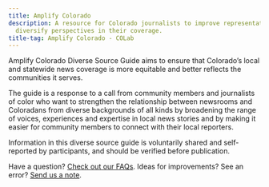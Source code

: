```yaml
---
title: Amplify Colorado
description: A resource for Colorado journalists to improve representation and
  diversify perspectives in their coverage.
title-tag: Amplify Colorado - COLab
---
```

Amplify Colorado Diverse Source Guide aims to ensure that Colorado’s local and statewide news coverage is more equitable and better reflects the communities it serves. 

The guide is a response to a call from community members and journalists of color who want to strengthen the relationship between newsrooms and Coloradans from diverse backgrounds of all kinds by broadening the range of voices, experiences and expertise in local news stories and by making it easier for community members to connect with their local reporters.

Information in this diverse source guide is voluntarily shared and self-reported by participants, and should be verified before publication.

Have a question? [Check out our FAQs](https://colabnews.co/amplify-colorado/). Ideas for improvements? See an error? [Send us a note](mailto:amplifycolorado@colabnews.co).
